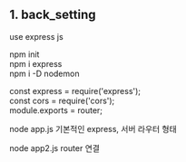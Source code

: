 ## 1. back_setting

use express js <br>

npm init <br>
npm i express <br>
npm i -D nodemon <br>

const express = require('express'); <br>
const cors = require('cors'); <br>
module.exports = router; <br>

node app.js 기본적인 express, 서버 라우터 형태 <br>

node app2.js router 연결 <br>
